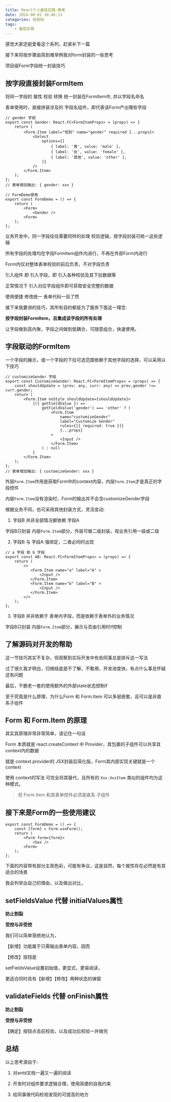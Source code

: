 ```yaml
---
title: React个人最佳实践-表单
date: 2024-08-01 10:46:13
categories: 经验帖
tags: 
    - 最佳实践
---
```


感觉大家还挺爱看这个系列，赶紧补下一篇

接下来将按步骤由简到难举例我对form封装的一些思考

项目级Form字段统一封装技巧

## 按字段直接封装FormItem

将同一字段的 属性 校验 转换 统一封装在FormItem中, 并以字段名命名

表单使用时，直接拼装涉及的 字段名组件，即代表该Form产出哪些字段

```tsx
// gender 字段
export const Gender: React.FC<FormItemProps> = (props) => {
    return (
        <Form.Item label="性别" name="gender" required {...props}>
            <Select
                options={[
                    { label: '男', value: 'male' },
                    { label: '女', value: 'female' },
                    { label: '其他', value: 'other' },
                ]}
            />
        </Form.Item>
    );
};
// 表单增加输出: { gender: xxx }
```

```tsx
// FormDemo使用
export const FormDemo = () => {
    return (
        <Form>
            <Gender />
        <Form>
    );
};
```

业务开发中，同一字段往往需要同样的处理 校验逻辑，按字段封装可统一这些逻辑

所有字段的处理均在字段FormItem组件内进行，不再在外部Form内进行

Form内仅对整体表单校验的前后负责，不对字段负责

引入组件 即 引入字段，即 引入各种校验及其下拉数据等

正常情况下 引入对应字段组件即可获取安全完整的数据

使用便捷 修改统一 表单代码一目了然

接下来我要讲的技巧，其所有目的都是为了服务下面这一理念: 

__按字段封装FormItem，且集成该字段的所有处理__

让字段做到高内聚，字段之间做到低耦合，可随意组合，快速使用。

## 字段联动的FormItem

一个字段的展示，或一个字段的下拉可选范围依赖于其他字段的选择，可以采用以下技巧

```tsx
// customizeGender 字段
export const CustomizeGender: React.FC<FormItemProps> = (props) => {
    const shouldUpdate = (prev: any, curr: any) => prev.gender !== curr.gender;
    return (
        <Form.Item noStyle shouldUpdate={shouldUpdate}>
            {({ getFieldValue }) =>
                getFieldValue('gender') === 'other' ? (
                    <Form.Item
                        name="customizeGender"
                        label="Customize Gender"
                        rules={[{ required: true }]}
                        {...props}
                    >
                        <Input />
                    </Form.Item>
                ) : null
            }
        </Form.Item>
    );
};
// 表单增加输出: { customizeGender: xxx }
```

外层`Form.Item`作用是获取Form中的context内容，内层`Form.Item`才是真正的字段控件

内层`Form.Item`没有渲染时，Form的输出并不会含customizeGender字段

根据业务不同，也可采用其他封装方式，灵活变动: 

1. 字段B 并非全部情况都依赖 字段A

字段B只封装 内层`Form.Item`部分，外层可做二级封装，视业务引用一级或二级

2. 字段B 与 字段A 强绑定，二者必同时出现

```tsx
// a 字段 和 b 字段
export const AB: React.FC<FormItemProps> = (props) => {
    return (
        <>
           <Form.Item name="a" label="A" >
               <Input />
           </Form.Item>
           <Form.Item name="b" label="B" >
               <Input />
           </Form.Item>
        </>
    );
};
```

3. 字段B 并非依赖于 表单内字段，而是依赖于表单外的业务情况

字段B只封装 内层`Form.Item`部分，展示与否由引用时if控制











## 了解源码对开发的帮助

这一节技巧其实不复杂，但观察到实际开发中有些同事总是排斥这一写法

过了很久我才明白，归根结底是不了解，不敢用，开发进度快，有点什么事总怀疑这有问题

最后，干脆老一套的使用额外的外部state状态控制if




至于究竟是什么原理，为什么Form 和 Form.Item 可以多层嵌套，且可以是非直系子组件

## Form 和 Form.Item 的原理

其实其原理非常非常简单，请记住一句话

Form 本质就是 react.createContext 中 Provider，其包裹的子组件可以共享其context内的数据

就是 context.provider的 JSX封装后简化版，Form其内部实现关键就是一个context

使用 context的写法 可完全将其替代，且所有的 `Xxx.XxxItem` 类似的组件均为这种模式。

> 但 Form.Item 和其表单控件必须是直系 子组件












## 接下来是Form的一些使用建议

```tsx
export const FormDemo = () => {
    const [form] = Form.useForm();
    return (
        <Form form={form}>
            <Sex />
        <Form>
    );
};
```

下面的内容带有部分主观色彩，可能有争议，这是自然，每个属性存在必然是有其适合的场景

我会列举出自己的理由，以及做出对比，

## setFieldsValue 代替 initialValues属性

__防止割裂__

__受控与非受控__

我们可以简单笼统地认为，

【新增】功能属于只需输出表单内容，因而

【修改】按钮是

setFieldsValue设置初始值，更显式，更易阅读，

更适合同时具有【新增】【修改】两种状态的弹窗

## validateFields 代替 onFinish属性

__防止割裂__

__受控与非受控__

【确定】按钮点击前校验，以及成功后校验一并做完







## 总结

以上思考源自于:

1. 对antd文档一遍又一遍的阅读

2. 开发时对组件要求逻辑合理，使用简便的自我约束

3. 给同事做代码检视发现的可提高的地方
